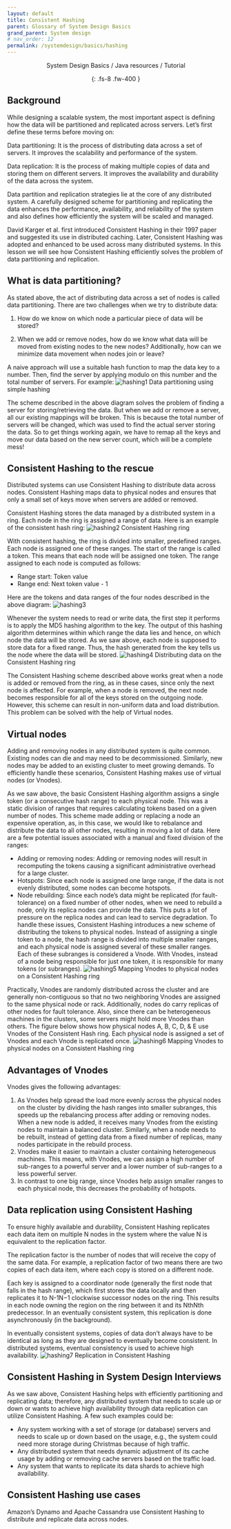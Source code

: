 ```yaml
---
layout: default
title: Consistent Hashing
parent: Glossary of System Design Basics
grand_parent: System design
# nav_order: 12
permalink: /systemdesign/basics/hashing
---
```

<div align="center" markdown="1">
System Design Basics / Java resources / Tutorial

{: .fs-8 .fw-400 }
</div>

## Background
While designing a scalable system, the most important aspect is defining how the data will be partitioned and replicated across servers. Let’s first define these terms before moving on:

Data partitioning: It is the process of distributing data across a set of servers. It improves the scalability and performance of the system.

Data replication: It is the process of making multiple copies of data and storing them on different servers. It improves the availability and durability of the data across the system.

Data partition and replication strategies lie at the core of any distributed system. A carefully designed scheme for partitioning and replicating the data enhances the performance, availability, and reliability of the system and also defines how efficiently the system will be scaled and managed.

David Karger et al. first introduced Consistent Hashing in their 1997 paper and suggested its use in distributed caching. Later, Consistent Hashing was adopted and enhanced to be used across many distributed systems. In this lesson we will see how Consistent Hashing efficiently solves the problem of data partitioning and replication.

## What is data partitioning?
As stated above, the act of distributing data across a set of nodes is called data partitioning. There are two challenges when we try to distribute data:

1. How do we know on which node a particular piece of data will be stored?

2. When we add or remove nodes, how do we know what data will be moved from existing nodes to the new nodes? Additionally, how can we minimize data movement when nodes join or leave?

A naive approach will use a suitable hash function to map the data key to a number. Then, find the server by applying modulo on this number and the total number of servers. For example:
![hashing1](https://raw.githubusercontent.com/JavaLvivDev/prog-resources/master/resources/hashing1.png)
Data partitioning using simple hashing

The scheme described in the above diagram solves the problem of finding a server for storing/retrieving the data. But when we add or remove a server, all our existing mappings will be broken. This is because the total number of servers will be changed, which was used to find the actual server storing the data. So to get things working again, we have to remap all the keys and move our data based on the new server count, which will be a complete mess!

## Consistent Hashing to the rescue
Distributed systems can use Consistent Hashing to distribute data across nodes. Consistent Hashing maps data to physical nodes and ensures that only a small set of keys move when servers are added or removed.

Consistent Hashing stores the data managed by a distributed system in a ring. Each node in the ring is assigned a range of data. Here is an example of the consistent hash ring:
![hashing2](https://raw.githubusercontent.com/JavaLvivDev/prog-resources/master/resources/hashing2.png)
Consistent Hashing ring

With consistent hashing, the ring is divided into smaller, predefined ranges. Each node is assigned one of these ranges. The start of the range is called a token. This means that each node will be assigned one token. The range assigned to each node is computed as follows:

* Range start:  Token value
* Range end:    Next token value - 1

Here are the tokens and data ranges of the four nodes described in the above diagram:
![hashing3](https://raw.githubusercontent.com/JavaLvivDev/prog-resources/master/resources/hashing3.png)

Whenever the system needs to read or write data, the first step it performs is to apply the MD5 hashing algorithm to the key. The output of this hashing algorithm determines within which range the data lies and hence, on which node the data will be stored. As we saw above, each node is supposed to store data for a fixed range. Thus, the hash generated from the key tells us the node where the data will be stored.
![hashing4](https://raw.githubusercontent.com/JavaLvivDev/prog-resources/master/resources/hashing4.png)
Distributing data on the Consistent Hashing ring

The Consistent Hashing scheme described above works great when a node is added or removed from the ring, as in these cases, since only the next node is affected. For example, when a node is removed, the next node becomes responsible for all of the keys stored on the outgoing node. However, this scheme can result in non-uniform data and load distribution. This problem can be solved with the help of Virtual nodes.

## Virtual nodes
Adding and removing nodes in any distributed system is quite common. Existing nodes can die and may need to be decommissioned. Similarly, new nodes may be added to an existing cluster to meet growing demands. To efficiently handle these scenarios, Consistent Hashing makes use of virtual nodes (or Vnodes).

As we saw above, the basic Consistent Hashing algorithm assigns a single token (or a consecutive hash range) to each physical node. This was a static division of ranges that requires calculating tokens based on a given number of nodes. This scheme made adding or replacing a node an expensive operation, as, in this case, we would like to rebalance and distribute the data to all other nodes, resulting in moving a lot of data. Here are a few potential issues associated with a manual and fixed division of the ranges:

* Adding or removing nodes: Adding or removing nodes will result in recomputing the tokens causing a significant administrative overhead for a large cluster.
* Hotspots: Since each node is assigned one large range, if the data is not evenly distributed, some nodes can become hotspots.
* Node rebuilding: Since each node’s data might be replicated (for fault-tolerance) on a fixed number of other nodes, when we need to rebuild a node, only its replica nodes can provide the data. This puts a lot of pressure on the replica nodes and can lead to service degradation.
To handle these issues, Consistent Hashing introduces a new scheme of distributing the tokens to physical nodes. Instead of assigning a single token to a node, the hash range is divided into multiple smaller ranges, and each physical node is assigned several of these smaller ranges. Each of these subranges is considered a Vnode. With Vnodes, instead of a node being responsible for just one token, it is responsible for many tokens (or subranges).
![hashing5](https://raw.githubusercontent.com/JavaLvivDev/prog-resources/master/resources/hashing5.png)
Mapping Vnodes to physical nodes on a Consistent Hashing ring

Practically, Vnodes are randomly distributed across the cluster and are generally non-contiguous so that no two neighboring Vnodes are assigned to the same physical node or rack. Additionally, nodes do carry replicas of other nodes for fault tolerance. Also, since there can be heterogeneous machines in the clusters, some servers might hold more Vnodes than others. The figure below shows how physical nodes A, B, C, D, & E use Vnodes of the Consistent Hash ring. Each physical node is assigned a set of Vnodes and each Vnode is replicated once.
![hashing6](https://raw.githubusercontent.com/JavaLvivDev/prog-resources/master/resources/hashing6.png)
Mapping Vnodes to physical nodes on a Consistent Hashing ring

## Advantages of Vnodes
Vnodes gives the following advantages:

1. As Vnodes help spread the load more evenly across the physical nodes on the cluster by dividing the hash ranges into smaller subranges, this speeds up the rebalancing process after adding or removing nodes. When a new node is added, it receives many Vnodes from the existing nodes to maintain a balanced cluster. Similarly, when a node needs to be rebuilt, instead of getting data from a fixed number of replicas, many nodes participate in the rebuild process.
2. Vnodes make it easier to maintain a cluster containing heterogeneous machines. This means, with Vnodes, we can assign a high number of sub-ranges to a powerful server and a lower number of sub-ranges to a less powerful server.
3. In contrast to one big range, since Vnodes help assign smaller ranges to each physical node, this decreases the probability of hotspots.

## Data replication using Consistent Hashing
To ensure highly available and durability, Consistent Hashing replicates each data item on multiple N nodes in the system where the value N is equivalent to the replication factor.

The replication factor is the number of nodes that will receive the copy of the same data. For example, a replication factor of two means there are two copies of each data item, where each copy is stored on a different node.

Each key is assigned to a coordinator node (generally the first node that falls in the hash range), which first stores the data locally and then replicates it to N-1N−1 clockwise successor nodes on the ring. This results in each node owning the region on the ring between it and its NthNth predecessor. In an eventually consistent system, this replication is done asynchronously (in the background).

In eventually consistent systems, copies of data don’t always have to be identical as long as they are designed to eventually become consistent. In distributed systems, eventual consistency is used to achieve high availability.
![hashing7](https://raw.githubusercontent.com/JavaLvivDev/prog-resources/master/resources/hashing7.png)
Replication in Consistent Hashing

## Consistent Hashing in System Design Interviews
As we saw above, Consistent Hashing helps with efficiently partitioning and replicating data; therefore, any distributed system that needs to scale up or down or wants to achieve high availability through data replication can utilize Consistent Hashing. A few such examples could be:

* Any system working with a set of storage (or database) servers and needs to scale up or down based on the usage, e.g., the system could need more storage during Christmas because of high traffic.
* Any distributed system that needs dynamic adjustment of its cache usage by adding or removing cache servers based on the traffic load.
* Any system that wants to replicate its data shards to achieve high availability.

## Consistent Hashing use cases
Amazon’s Dynamo and Apache Cassandra use Consistent Hashing to distribute and replicate data across nodes.